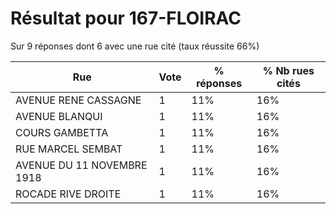 # Résultat pour 167-FLOIRAC

Sur 9 réponses dont 6 avec une rue cité (taux réussite 66%)

| Rue | Vote | % réponses | % Nb rues cités|
|-----|------|------------|----------------|
| AVENUE RENE CASSAGNE | 1 | 11% | 16%|
| AVENUE BLANQUI | 1 | 11% | 16%|
| COURS GAMBETTA | 1 | 11% | 16%|
| RUE MARCEL SEMBAT | 1 | 11% | 16%|
| AVENUE DU 11 NOVEMBRE 1918 | 1 | 11% | 16%|
| ROCADE RIVE DROITE | 1 | 11% | 16%|
